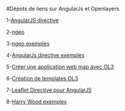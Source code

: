 #Dépots de liens sur AngularJs et Openlayers

1-[AngularJS directive](https://github.com/tombatossals/angular-openlayers-directive)

2-[ngeo](https://github.com/camptocamp/ngeo)

3-[ngeo exemples](http://camptocamp.github.io/ngeo/master/)

4-[AngularJs directive exemples](http://tombatossals.github.io/angular-openlayers-directive/#/)

5-[Créer une application web map avec OL3](http://suite.opengeo.org/4.1/webapps/ol3/intro.html)

6-[Création de templates OL3](http://suite.opengeo.org/4.1/webapps/ol3/templates.html#webapps-ol3-templates)

7-[Leaflet Directive pour AngularJS](http://tombatossals.github.io/angular-leaflet-directive/#!/)

8-[Harry Wood exemples](http://harrywood.co.uk/maps/examples/)
